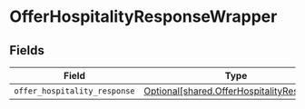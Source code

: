 # OfferHospitalityResponseWrapper


## Fields

| Field                                                                                            | Type                                                                                             | Required                                                                                         | Description                                                                                      |
| ------------------------------------------------------------------------------------------------ | ------------------------------------------------------------------------------------------------ | ------------------------------------------------------------------------------------------------ | ------------------------------------------------------------------------------------------------ |
| `offer_hospitality_response`                                                                     | [Optional[shared.OfferHospitalityResponse]](undefined/models/shared/offerhospitalityresponse.md) | :heavy_minus_sign:                                                                               | N/A                                                                                              |